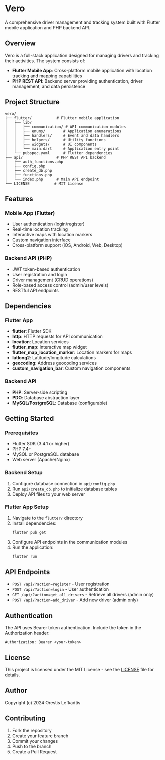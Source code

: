 # Vero

A comprehensive driver management and tracking system built with Flutter mobile application and PHP backend API.

## Overview

Vero is a full-stack application designed for managing drivers and tracking their activities. The system consists of:

- **Flutter Mobile App**: Cross-platform mobile application with location tracking and mapping capabilities
- **PHP REST API**: Backend server providing authentication, driver management, and data persistence

## Project Structure

```
vero/
├── flutter/           # Flutter mobile application
│   ├── lib/
│   │   ├── communication/ # API communication modules
│   │   ├── enums/        # Application enumerations
│   │   ├── handlers/     # Event and data handlers
│   │   ├── helpers/      # Utility functions
│   │   ├── widgets/      # UI components
│   │   └── main.dart     # Application entry point
│   └── pubspec.yaml      # Flutter dependencies
├── api/               # PHP REST API backend
│   ├── auth_functions.php
│   ├── config.php
│   ├── create_db.php
│   ├── functions.php
│   └── index.php      # Main API endpoint
└── LICENSE           # MIT License
```

## Features

### Mobile App (Flutter)
- User authentication (login/register)
- Real-time location tracking
- Interactive maps with location markers
- Custom navigation interface
- Cross-platform support (iOS, Android, Web, Desktop)

### Backend API (PHP)
- JWT token-based authentication
- User registration and login
- Driver management (CRUD operations)
- Role-based access control (admin/user levels)
- RESTful API endpoints

## Dependencies

### Flutter App
- **flutter**: Flutter SDK
- **http**: HTTP requests for API communication
- **location**: Location services
- **flutter_map**: Interactive map widget
- **flutter_map_location_marker**: Location markers for maps
- **latlong2**: Latitude/longitude calculations
- **geocoding**: Address geocoding services
- **custom_navigation_bar**: Custom navigation components

### Backend API
- **PHP**: Server-side scripting
- **PDO**: Database abstraction layer
- **MySQL/PostgreSQL**: Database (configurable)

## Getting Started

### Prerequisites
- Flutter SDK (3.4.1 or higher)
- PHP 7.4+
- MySQL or PostgreSQL database
- Web server (Apache/Nginx)

### Backend Setup
1. Configure database connection in `api/config.php`
2. Run `api/create_db.php` to initialize database tables
3. Deploy API files to your web server

### Flutter App Setup
1. Navigate to the `flutter/` directory
2. Install dependencies:
   ```bash
   flutter pub get
   ```
3. Configure API endpoints in the communication modules
4. Run the application:
   ```bash
   flutter run
   ```

## API Endpoints

- `POST /api/?action=register` - User registration
- `POST /api/?action=login` - User authentication
- `GET /api/?action=get_all_drivers` - Retrieve all drivers (admin only)
- `POST /api/?action=add_driver` - Add new driver (admin only)

## Authentication

The API uses Bearer token authentication. Include the token in the Authorization header:
```
Authorization: Bearer <your-token>
```

## License

This project is licensed under the MIT License - see the [LICENSE](LICENSE) file for details.

## Author

Copyright (c) 2024 Orestis Lefkadtis

## Contributing

1. Fork the repository
2. Create your feature branch
3. Commit your changes
4. Push to the branch
5. Create a Pull Request